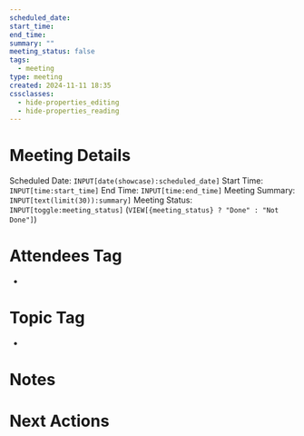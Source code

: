 ```yaml
---
scheduled_date: 
start_time: 
end_time: 
summary: ""
meeting_status: false
tags:
  - meeting
type: meeting
created: 2024-11-11 18:35
cssclasses:
  - hide-properties_editing
  - hide-properties_reading
---
```

# Meeting Details
Scheduled Date:  `INPUT[date(showcase):scheduled_date]`
Start Time: `INPUT[time:start_time]`  End Time:  `INPUT[time:end_time]`
Meeting Summary: `INPUT[text(limit(30)):summary]`
Meeting Status: `INPUT[toggle:meeting_status]` (`VIEW[{meeting_status} ? "Done" : "Not Done"]`)
# Attendees Tag
- 
# Topic Tag
- 
# Notes


# Next Actions

